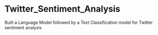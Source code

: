 # Twitter_Sentiment_Analysis
Built a Language Model followed by a Text Classification model for Twitter sentiment analysis
